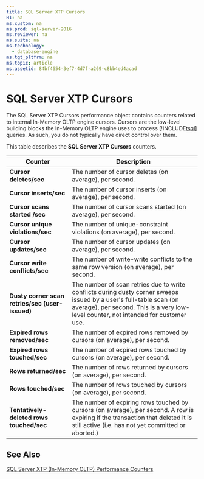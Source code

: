 ```yaml
---
title: SQL Server XTP Cursors
H1: na
ms.custom: na
ms.prod: sql-server-2016
ms.reviewer: na
ms.suite: na
ms.technology: 
  - database-engine
ms.tgt_pltfrm: na
ms.topic: article
ms.assetid: 84bf4654-3ef7-4d7f-a269-c8bb4ed4acad
---
```

# SQL Server XTP Cursors
  The SQL Server XTP Cursors performance object contains counters related to internal In\-Memory OLTP engine cursors. Cursors are the low\-level building blocks the In\-Memory OLTP engine uses to process [!INCLUDE[tsql](../../Token/Other/tsql_md.md)] queries. As such, you do not typically have direct control over them.  
  
 This table describes the **SQL Server XTP Cursors** counters.  
  
|Counter|Description|  
|-------------|-----------------|  
|**Cursor deletes\/sec**|The number of cursor deletes \(on average\), per second.|  
|**Cursor inserts\/sec**|The number of cursor inserts \(on average\), per second.|  
|**Cursor scans started \/sec**|The number of cursor scans started \(on average\), per second.|  
|**Cursor unique violations\/sec**|The number of unique\-constraint violations \(on average\), per second.|  
|**Cursor updates\/sec**|The number of cursor updates \(on average\), per second.|  
|**Cursor write   conflicts\/sec**|The number of write\-write conflicts to the same row version \(on average\), per second.|  
|**Dusty corner scan retries\/sec \(user\-issued\)**|The number of scan retries due to write conflicts during dusty corner sweeps issued by a user's full\-table scan \(on average\), per second. This is a very low\-level counter, not intended for customer use.|  
|**Expired rows removed\/sec**|The number of expired rows removed by cursors \(on average\), per second.|  
|**Expired rows touched\/sec**|The number of expired rows touched by cursors \(on average\), per second.|  
|**Rows returned\/sec**|The number of rows returned by cursors \(on average\), per second.|  
|**Rows touched\/sec**|The number of rows touched by cursors \(on average\), per second.|  
|**Tentatively\-deleted rows touched\/sec**|The number of expiring rows touched by cursors \(on average\), per second. A row is expiring if the transaction that deleted it is still active \(i.e. has not yet committed or aborted.\)|  
  
## See Also  
 [SQL Server XTP &#40;In-Memory OLTP&#41; Performance Counters](../../Topics/TopicNameNotContainA/SQL-Server-XTP--In-Memory-OLTP--Performance-Counters.md)  
  
  